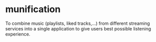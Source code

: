 # munification
To combine music (playlists, liked tracks,...) from different streaming services into a single application to give users best possible listening experience.
